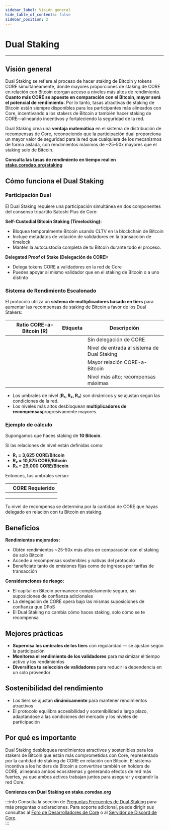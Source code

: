 ```yaml
---
sidebar_label: Visión general
hide_table_of_contents: false
sidebar_position: 2
---
```


# Dual Staking

---

## Visión general

Dual Staking se refiere al proceso de hacer staking de Bitcoin y tokens CORE simultáneamente, donde mayores proporciones de staking de CORE en relación con Bitcoin otorgan acceso a niveles más altos de rendimiento. **Cuanto más CORE se apueste en comparación con el Bitcoin, mayor será el potencial de rendimiento.** Por lo tanto, tasas atractivas de staking de Bitcoin están siempre disponibles para los participantes más alineados con Core, incentivando a los stakers de Bitcoin a también hacer staking de CORE—alineando incentivos y fortaleciendo la seguridad de la red.

Dual Staking crea una **ventaja matemática** en el sistema de distribución de recompensas de Core, reconociendo que la participación dual proporciona un mayor valor de seguridad para la red que cualquiera de los mecanismos de forma aislada, con rendimientos máximos de ~25-50x mayores que el staking solo de Bitcoin.

**Consulta las tasas de rendimiento en tiempo real en [stake.coredao.org/staking](https://stake.coredao.org/staking)**

## Cómo funciona el Dual Staking

### Participación Dual

El Dual Staking requiere una participación simultánea en dos componentes del consenso tripartito Satoshi Plus de Core:

**Self-Custodial Bitcoin Staking (Timelocking):**

- Bloquea temporalmente Bitcoin usando CLTV en la blockchain de Bitcoin
- Incluye metadatos de votación de validadores en la transacción de timelock
- Mantén la autocustodia completa de tu Bitcoin durante todo el proceso.

**Delegated Proof of Stake (Delegación de CORE):**

- Delega tokens CORE a validadores en la red de Core
- Puedes apoyar al mismo validador que en el staking de Bitcoin o a uno distinto

### Sistema de Rendimiento Escalonado

El protocolo utiliza un **sistema de multiplicadores basado en tiers** para aumentar las recompensas de staking de Bitcoin a favor de los Dual Stakers:

|   | **Ratio CORE-a-Bitcoin (R)** | **Etiqueta** | **Descripción**                             |
| - | ----------------------------------------------- | ------------ | ------------------------------------------- |
|   |                                                 |              | Sin delegación de CORE                      |
|   |                                                 |              | Nivel de entrada al sistema de Dual Staking |
|   |                                                 |              | Mayor relación CORE-a-Bitcoin               |
|   |                                                 |              | Nivel más alto; recompensas máximas         |

- Los umbrales de nivel (**R₁, R₂, R₃**) son dinámicos y se ajustan según las condiciones de la red.
- Los niveles más altos desbloquean **multiplicadores de recompensas**progresivamente mayores.

### Ejemplo de cálculo

Supongamos que haces staking de **10 Bitcoin**.

Si las relaciones de nivel están definidas como:

- **R₁ = 3,625 CORE/Bitcoin**
- **R₂ = 10,875 CORE/Bitcoin**
- **R₃ = 29,000 CORE/Bitcoin**

Entonces, tus umbrales serían:

|   | **CORE Requierido** |
| - | ------------------- |
|   |                     |
|   |                     |
|   |                     |

Tu nivel de recompensa se determina por la cantidad de CORE que hayas delegado en relación con tu Bitcoin en staking.

## Beneficios

**Rendimientos mejorados:**

- Obtén rendimientos ~25-50x más altos en comparación con el staking de solo Bitcoin
- Accede a recompensas sostenibles y nativas del protocolo
- Benefíciate tanto de emisiones fijas como de ingresos por tarifas de transacción

**Consideraciones de riesgo:**

- El capital en Bitcoin permanece completamente seguro, sin suposiciones de confianza adicionales
- La delegación de CORE opera bajo las mismas suposiciones de confianza que DPoS
- El Dual Staking no cambia cómo haces staking, solo cómo se te recompensa

## Mejores prácticas

- **Supervisa los umbrales de los tiers** con regularidad — se ajustan según la participación
- **Monitorea el rendimiento de los validadores** para maximizar el tiempo activo y los rendimientos
- **Diversifica tu selección de validadores** para reducir la dependencia en un solo proveedor

## Sostenibilidad del rendimiento

- Los tiers se ajustan **dinámicamente** para mantener rendimientos atractivos
- El protocolo equilibra accesibilidad y sostenibilidad a largo plazo, adaptándose a las condiciones del mercado y los niveles de participación

## Por qué es importante

Dual Staking desbloquea rendimientos atractivos y sostenibles para los stakers de Bitcoin que están más comprometidos con Core, representado por la cantidad de staking de CORE en relación con Bitcoin. El sistema incentiva a los holders de Bitcoin a convertirse también en holders de CORE, alineando ambos ecosistemas y generando efectos de red más fuertes, ya que ambos activos trabajan juntos para asegurar y expandir la red Core.

**Comienza con Dual Staking en stake.coredao.org**

:::info
Consulta la sección de [Preguntas Frecuentes de Dual Staking](../../../FAQs/dual-staking-faqs.md) para más preguntas o aclaraciones. Para soporte adicional, puede dirigir sus consultas al [Foro de Desarrolladores de Core](http://forum.coredao.org) o al [Servidor de Discord de Core](https://discord.gg/M2AGJKSG).\
:::
